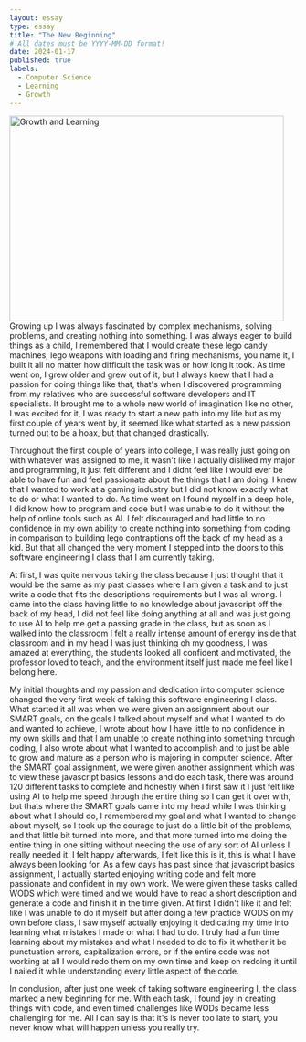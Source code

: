 ```yaml
---
layout: essay
type: essay
title: "The New Beginning"
# All dates must be YYYY-MM-DD format!
date: 2024-01-17
published: true
labels:
  - Computer Science
  - Learning
  - Growth
---
```


<div style="float: left; margin-right: 20px;">
  <img width="480px" height="360px" class="rounded" src="https://t3.ftcdn.net/jpg/04/16/10/78/360_F_416107856_8YTxXxOxaYJZzchysZv2bYSLINGKEamD.jpg" alt="Growth and Learning">
</div>


Growing up I was always fascinated by complex mechanisms, solving problems, and creating nothing into something. I was always eager to build things as a child, I remembered that I would create these lego candy machines, lego weapons with loading and firing mechanisms, you name it, I built it all no matter how difficult the task was or how long it took. As time went on, I grew older and grew out of it, but I always knew that I had a passion for doing things like that, that's when I discovered programming from my relatives who are successful software developers and IT specialists. It brought me to a whole new world of imagination like no other, I was excited for it, I was ready to start a new path into my life but as my first couple of years went by, it seemed like what started as a new passion turned out to be a hoax, but that changed drastically.

Throughout the first couple of years into college, I was really just going on with whatever was assigned to me, it wasn't like I actually disliked my major and programming, it just felt different and I didnt feel like I would ever be able to have fun and feel passionate about the things that I am doing. I knew that I wanted to work at a gaming industry but I did not know exactly what to do or what I wanted to do. As time went on I found myself in a deep hole, I did know how to program and code but I was unable to do it without the help of online tools such as AI. I felt discouraged and had little to no confidence in my own ability to create nothing into something from coding in comparison to building lego contraptions off the back of my head as a kid. But that all changed the very moment I stepped into the doors to this software engineering I class that I am currently taking.

At first, I was quite nervous taking the class because I just thought that it would be the same as my past classes where I am given a task and to just write a code that fits the descriptions requirements but I was all wrong. I came into the class having little to no knowledge about javascript off the back of my head, I did not feel like doing anything at all and was just going to use AI to help me get a passing grade in the class, but as soon as I walked into the classroom I felt a really intense amount of energy inside that classroom and in my head I was just thinking oh my goodness, I was amazed at everything, the students looked all confident and motivated, the professor loved to teach, and the environment itself just made me feel like I belong here.

My initial thoughts and my passion and dedication into computer science changed the very first week of taking this software engineering I class. What started it all was when we were given an assignment about our SMART goals, on the goals I talked about myself and what I wanted to do and wanted to achieve, I wrote about how I have little to no confidence in my own skills and that I am unable to create nothing into something through coding, I also wrote about what I wanted to accomplish and to just be able to grow and mature as a person who is majoring in computer science. After the SMART goal assignment, we were given another assignment which was to view these javascript basics lessons and do each task, there was around 120 different tasks to complete and honestly when I first saw it I just felt like using AI to help me speed through the entire thing so I can get it over with, but thats where the SMART goals came into my head while I was thinking about what I should do, I remembered my goal and what I wanted to change about myself, so I took up the courage to just do a little bit of the problems, and that little bit turned into more, and that more turned into me doing the entire thing in one sitting without needing the use of any sort of AI unless I really needed it. I felt happy afterwards, I felt like this is it, this is what I have always been looking for. As a few days has past since that javascript basics assignment, I actually started enjoying writing code and felt more passionate and confident in my own work. We were given these tasks called WODS which were timed and we would have to read a short description and generate a code and finish it in the time given. At first I didn't like it and felt like I was unable to do it myself but after doing a few practice WODS on my own before class, I saw myself actually enjoying it dedicating my time into learning what mistakes I made or what I had to do. I truly had a fun time learning about my mistakes and what I needed to do to fix it whether it be punctuation errors, capitalization errors, or if the entire code was not working at all I would redo them on my own time and keep on redoing it until I nailed it while understanding every little aspect of the code. 

In conclusion, after just one week of taking software engineering I, the class marked a new beginning for me. With each task, I found joy in creating things with code, and even timed challenges like WODs became less challenging for me. All I can say is that it's is never too late to start, you never know what will happen unless you really try.
